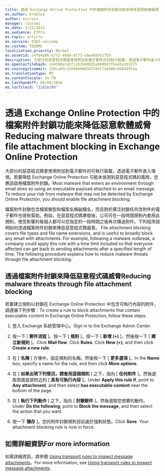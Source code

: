 ```yaml
---
title: 透過 Exchange Online Protection 中的檔案附件封鎖功能來降低惡意軟體威脅
ms.author: krowley
author: kccross
manager: laurawi
ms.date: 1/21/2015
ms.audience: ITPro
ms.topic: article
ms.service: O365-seccomp
ms.custom: TN2DMC
localization_priority: Normal
ms.assetid: c4fb4a86-b772-49d0-8773-e8ee897e175d
description: 大部分的惡意程式碼會使用附加到電子郵件的可執行裝載，透過電子郵件進入環境。若要降低 Exchange Online Protection 可能未偵測到惡意程式碼的風險，您應該啟用檔案附件封鎖。
ms.openlocfilehash: ce4390a7a5f1283589835a6909d3fba42e201575
ms.sourcegitcommit: 22bca85c3c6d946083d3784f72e886c068d49f4a
ms.translationtype: MT
ms.contentlocale: zh-TW
ms.lasthandoff: 08/06/2018
ms.locfileid: "22026200"
---
```

# <a name="reducing-malware-threats-through-file-attachment-blocking-in-exchange-online-protection"></a><span data-ttu-id="7f0b8-104">透過 Exchange Online Protection 中的檔案附件封鎖功能來降低惡意軟體威脅</span><span class="sxs-lookup"><span data-stu-id="7f0b8-104">Reducing malware threats through file attachment blocking in Exchange Online Protection</span></span>

<span data-ttu-id="7f0b8-p102">大部分的惡意程式碼會使用附加到電子郵件的可執行裝載，透過電子郵件進入環境。若要降低 Exchange Online Protection 可能未偵測到惡意程式碼的風險，您應該啟用檔案附件封鎖。</span><span class="sxs-lookup"><span data-stu-id="7f0b8-p102">Most malware that enters an environment through email does so using an executable payload attached to an email message. To reduce your risk from malware that may not be detected by Exchange Online Protection, you should enable file attachment blocking.</span></span> 
  
<span data-ttu-id="7f0b8-p103">檔案附件封鎖包含檔案類型和檔案名稱副檔名，而且對於廣泛封鎖任何含附件的電子郵件也很有幫助。例如，在惡意程式碼爆發後，公司可在一段時間限制內套用此規則，使受影響的每個人都可以在指定的一段時間之後再次傳送附件。下列程序說明如何透過檔案附件封鎖來降低惡意程式碼威脅。 </span><span class="sxs-lookup"><span data-stu-id="7f0b8-p103">File attachment blocking covers file types and file name extensions, and is useful to broadly block any email with attachments. For example, following a malware outbreak, a company could apply this rule with a time limit included so that everyone affected can get back to sending attachments after a specified length of time. The following procedure explains how to reduce malware threats through file attachment blocking.</span></span> 
  
## <a name="reducing-malware-threats-through-file-attachment-blocking"></a><span data-ttu-id="7f0b8-110">透過檔案附件封鎖來降低惡意程式碼威脅</span><span class="sxs-lookup"><span data-stu-id="7f0b8-110">Reducing malware threats through file attachment blocking</span></span>

<span data-ttu-id="7f0b8-111">若要建立規則以封鎖在 Exchange Online Protection 中包含可執行內容的附件，請遵循下列步驟：</span><span class="sxs-lookup"><span data-stu-id="7f0b8-111">To create a rule to block attachments that contain executable content in Exchange Online Protection, follow these steps:</span></span>
  
1. <span data-ttu-id="7f0b8-112">登入 Exchange 系統管理中心。</span><span class="sxs-lookup"><span data-stu-id="7f0b8-112">Sign in to the Exchange Admin Center.</span></span>
    
2. <span data-ttu-id="7f0b8-p104">按一下 [ **郵件流程** ]。按一下 [ **規則** ]。按一下 [ **新增 (+)** ]，然後按一下 [ **建立新規則** ]。</span><span class="sxs-lookup"><span data-stu-id="7f0b8-p104">Click **Mail flow**. Click **Rules**. Click **New (+)**, and then click **Create a new rule**.</span></span> 
    
3. <span data-ttu-id="7f0b8-116">在 [ **名稱** ] 方塊中，指定規則的名稱，然後按一下 [ **更多選項** ]。</span><span class="sxs-lookup"><span data-stu-id="7f0b8-116">In the **Name** box, specify a name for the rule, and then click **More options**.</span></span> 
    
4. <span data-ttu-id="7f0b8-117">在 [ **如果出現下列情況，請套用這個規則** ] 之下，指向 [ **任何附件** ]，然後選取頁面底部附近的 [ **具有可執行內容** ]。</span><span class="sxs-lookup"><span data-stu-id="7f0b8-117">Under **Apply this rule if**, point to **Any attachment**, and then select **has executable content** near the bottom of the page.</span></span> 
    
5. <span data-ttu-id="7f0b8-118">在 [ **執行下列動作** ] 之下，指向 [ **封鎖郵件** ]，然後選取您想要的動作。</span><span class="sxs-lookup"><span data-stu-id="7f0b8-118">Under **Do the following**, point to **Block the message**, and then select the action that you want.</span></span> 
    
6. <span data-ttu-id="7f0b8-p105">按一下 **儲存** ]。您的附件封鎖規則目前處於強制狀態。</span><span class="sxs-lookup"><span data-stu-id="7f0b8-p105">Click **Save**. Your attachment blocking rule is now in force.</span></span> 
    
## <a name="for-more-information"></a><span data-ttu-id="7f0b8-121">如需詳細資訊</span><span class="sxs-lookup"><span data-stu-id="7f0b8-121">For more information</span></span>

<span data-ttu-id="7f0b8-122">如需詳細資訊，請參閱 [Using transport rules to inspect message attachments](http://technet.microsoft.com/library/c0de687e-e33c-4e8a-b253-771494678795.aspx)。</span><span class="sxs-lookup"><span data-stu-id="7f0b8-122">For more information, see [Using transport rules to inspect message attachments](http://technet.microsoft.com/library/c0de687e-e33c-4e8a-b253-771494678795.aspx).</span></span>
  

